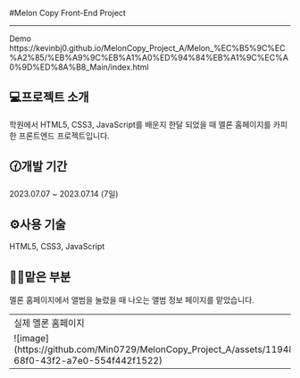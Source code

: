 #Melon Copy Front-End Project
<hr>
Demo <br>
https://kevinbj0.github.io/MelonCopy_Project_A/Melon_%EC%B5%9C%EC%A2%85/%EB%A9%9C%EB%A1%A0%ED%94%84%EB%A1%9C%EC%A0%9D%ED%8A%B8_Main/index.html

## 💻프로젝트 소개
학원에서 HTML5, CSS3, JavaScript를 배운지 한달 되었을 때 멜론 홈페이지를 카피한 프론트엔드 프로젝트입니다. <br>

## 🕜개발 기간
2023.07.07 ~ 2023.07.14 (7일) <br>

## ⚙️사용 기술
HTML5, CSS3, JavaScript <br>

## 🙋‍♀️맡은 부분
멜론 홈페이지에서 앨범을 눌렀을 때 나오는 앨범 정보 페이지를 맡았습니다. <br>

<table>
  <tr>
    <td>실제 멜론 홈페이지</td>
    <td>카피한 멜론 홈페이지</td>
  </tr>
  
  <tr>
    <td>![image](https://github.com/Min0729/MelonCopy_Project_A/assets/119486666/cbb74dee-68f0-43f2-a7e0-554f442f1522)</td>
    <td>![image](https://github.com/Min0729/MelonCopy_Project_A/assets/119486666/7dd6445a-c106-4630-b301-4c7297150356)</td>
  </tr>
</table>











